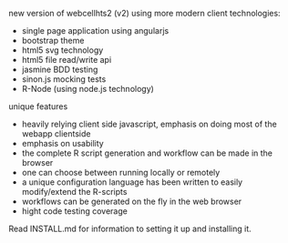new version of webcellhts2 (v2) using more modern client technologies:
* single page application using angularjs
* bootstrap theme
* html5 svg technology
* html5 file read/write api
* jasmine BDD testing
* sinon.js mocking tests
* R-Node (using node.js technology)

unique features
* heavily relying client side javascript, emphasis on doing most of the webapp clientside
* emphasis on usability
* the complete R script generation and workflow can be made in the browser
* one can choose between running locally or remotely
* a unique configuration language has been written to easily modify/extend the R-scripts
* workflows can be generated on the fly in the web browser
* hight code testing coverage

Read INSTALL.md for information to setting it up and installing it.
